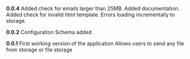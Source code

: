 **0.0.4**
Added check for emails larger than 25MB.
Added documentation.
Added check for invalid html template.
Errors loading incrementally to storage.

**0.0.2**
Configuration Schema added

**0.0.1**
First working version of the application
Allows users to send any file from storage or file storage